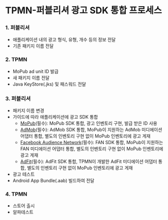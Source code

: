 # TPMN-퍼블리셔 광고 SDK 통합 프로세스

### 1. 퍼블리셔
- 애플리케이션 내의 광고 형식, 유형, 개수 등의 정보 전달
- 기존 패키지 이름 전달

### 2. TPMN
- MoPub ad unit ID 발급
- 새 패키지 이름 전달
- Java KeyStore(.jks) 및 패스워드 전달

### 3. 퍼블리셔
- 패키지 이름 변경
- 가이드에 따라 애플리케이션에 광고 SDK 통합
    +  [MoPub](https://github.com/tpmn/mopub-android-tpmn-guide/tree/master/mopub)(필수): MoPub SDK 통합, 광고 인벤토리 구현, 발급 받은 ID 사용
    + [AdMob](https://github.com/tpmn/mopub-android-tpmn-guide/tree/master/admob)(필수): AdMob SDK 통합, MoPub이 지원하는 AdMob 미디에이션 어댑터 통합, 별도의 인벤토리 구현 없이 MoPub 인벤토리에 광고 게재
    + [Facebook Audience Network](https://github.com/tpmn/mopub-android-tpmn-guide/tree/master/facebookaudiencenetwork)(필수): FAN SDK 통합, MoPub이 지원하는 FAN 미디에이션 어댑터 통합, 별도의 인벤토리 구현 없이 MoPub 인벤토리에 광고 게재
    + [AdFit](https://github.com/tpmn/mopub-android-mediation-custom/tree/master/adfit)(필수): AdFit SDK 통합, TPMN이 개발한 AdFit 미디에이션 어댑터 통합, 별도의 인벤토리 구현 없이 MoPub 인벤토리에 광고 게재
- 광고 테스트
- Android App Bundle(.aab) 빌드하여 전달

### 4. TPMN
- 스토어 출시
- 알파테스트
